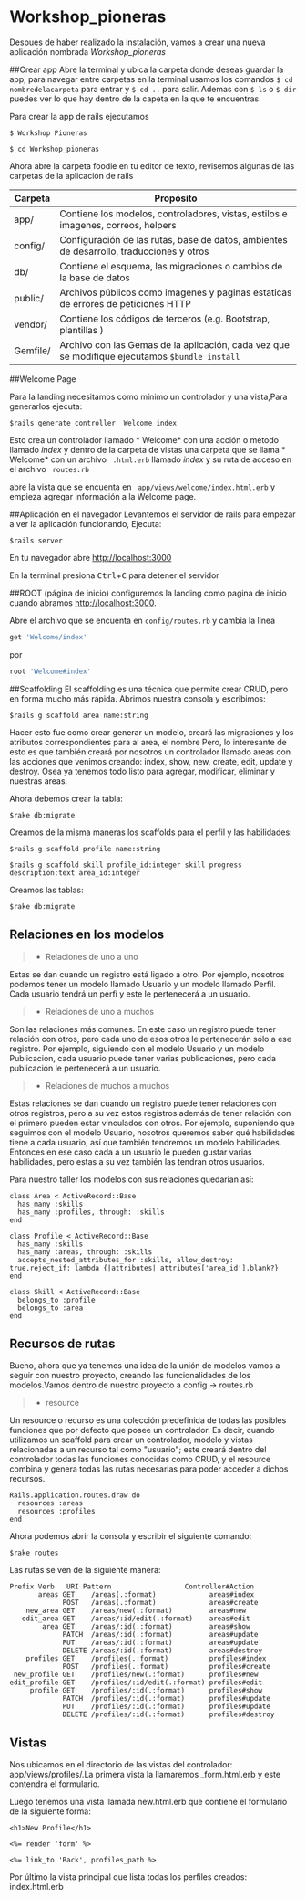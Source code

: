 # Workshop_pioneras

Despues de haber realizado la instalación, vamos a crear una nueva aplicación nombrada  *Workshop_pioneras*

##Crear app
Abre la terminal y ubica la carpeta donde deseas guardar la app, para navegar entre carpetas en la terminal usamos los comandos ```$ cd nombredelacarpeta``` para entrar y ```$ cd ..``` para salir. Ademas con ```$ ls```  o ```$ dir``` puedes ver lo que hay dentro de la capeta en la que te encuentras.

Para crear la app de rails ejecutamos

```
$ Workshop Pioneras
```

```
$ cd Workshop_pioneras
```
Ahora abre la carpeta foodie en tu editor de texto, revisemos algunas de las carpetas de la aplicación de rails

|Carpeta  | Propósito                                                                                            |
|---------|------------------------------------------------------------------------------------------------------|
| app/    | Contiene los modelos, controladores, vistas, estilos e imagenes, correos, helpers                    |
| config/ | Configuración de las rutas, base de datos, ambientes de desarrollo, traducciones y otros             |
| db/     | Contiene el esquema, las migraciones o cambios de la base de datos                                   |
| public/ | Archivos públicos como imagenes y paginas estaticas de errores de peticiones HTTP                    |
| vendor/ | Contiene los códigos de terceros (e.g. Bootstrap, plantillas )                                       |
| Gemfile/| Archivo con las Gemas de la aplicación, cada vez que se modifique ejecutamos ```$bundle install ```  |


##Welcome Page

Para la landing necesitamos como mínimo un controlador y una vista,Para generarlos ejecuta:
```
$rails generate controller  Welcome index
```
Esto crea un controlador llamado * Welcome* con una acción o método llamado *index*  y dentro de la carpeta de vistas una carpeta que se llama * Welcome* con un archivo ``` .html.erb```  llamado *index*  y su ruta de acceso en el archivo ``` routes.rb```

abre la vista que se encuenta en  ``` app/views/welcome/index.html.erb``` y empieza agregar información a la  Welcome page.

##Aplicación en el navegador
Levantemos el servidor de rails para empezar a ver la aplicación funcionando, Ejecuta:
```
$rails server
```
En tu navegador abre  [http://localhost:3000](http://localhost:3000)

En la terminal presiona <kbd>Ctrl</kbd>+<kbd>C</kbd> para detener el servidor

##ROOT (página de inicio)
configuremos la landing como pagina de inicio cuando abramos  [http://localhost:3000](http://localhost:3000).

Abre el archivo que se encuenta en  ``` config/routes.rb ```  y cambia la linea
```ruby
get 'Welcome/index'
```
por
```ruby
root 'Welcome#index'
```
##Scaffolding
El scaffolding es una técnica que permite crear CRUD, pero en forma mucho más rápida. Abrimos nuestra consola y escribimos: 
```
$rails g scaffold area name:string
```
Hacer esto fue como crear generar un modelo, creará las migraciones y los atributos correspondientes para al area, el nombre Pero, lo interesante de esto es que también creará por nosotros un controlador llamado areas con las acciones que venimos creando: index, show, new, create, edit, update y destroy. Osea ya tenemos todo listo para agregar, modificar, eliminar y nuestras areas.

Ahora debemos crear la tabla:
```
$rake db:migrate
```
Creamos de la misma maneras los scaffolds para el perfil y las habilidades:
```
$rails g scaffold profile name:string
```

```
$rails g scaffold skill profile_id:integer skill progress description:text area_id:integer
```
Creamos las tablas:
```
$rake db:migrate
```

##  Relaciones en los modelos

> - Relaciones de uno a uno

Estas se dan cuando un registro está ligado a otro. Por ejemplo, nosotros podemos tener un modelo llamado Usuario y un modelo llamado Perfil. Cada usuario tendrá un perfi y este le pertenecerá a un usuario.

> - Relaciones de uno a muchos

Son las relaciones más comunes. En este caso un registro puede tener relación con otros, pero cada uno de esos otros le pertenecerán sólo a ese registro. Por ejemplo, siguiendo con el modelo Usuario y un modelo Publicacion, cada usuario puede tener varias publicaciones, pero cada publicación le pertenecerá a un usuario.

> - Relaciones de muchos a muchos

Estas relaciones se dan cuando un registro puede tener relaciones con otros registros, pero a su vez estos registros además de tener relación con el primero pueden estar vinculados con otros. Por ejemplo, suponiendo que seguimos con el modelo Usuario, nosotros queremos saber qué habilidades tiene a cada usuario, así que también tendremos un modelo habilidades. Entonces en ese caso cada a un usuario le pueden gustar varias habilidades, pero estas a su vez también las tendran otros usuarios.

Para nuestro taller los modelos con sus relaciones quedarian así:

```
class Area < ActiveRecord::Base
  has_many :skills
  has_many :profiles, through: :skills
end

```

```
class Profile < ActiveRecord::Base
  has_many :skills
  has_many :areas, through: :skills
  accepts_nested_attributes_for :skills, allow_destroy: true,reject_if: lambda {|attributes| attributes['area_id'].blank?}
end

```
```
class Skill < ActiveRecord::Base
  belongs_to :profile
  belongs_to :area
end
```
##  Recursos de rutas
Bueno, ahora que ya tenemos una idea de la unión de modelos vamos a seguir con nuestro proyecto, creando las funcionalidades de los modelos.Vamos dentro de nuestro proyecto a config -> routes.rb 

> - resource

Un resource o recurso es una colección predefinida de todas las posibles funciones que por defecto que posee un controlador. Es decir, cuando utilizamos un scaffold para crear un controlador, modelo y vistas relacionadas a un recurso tal como "usuario"; este creará dentro del controlador todas las funciones conocidas como CRUD, y el resource combina y genera todas las rutas necesarias para poder acceder a dichos recursos. 

```
Rails.application.routes.draw do
  resources :areas
  resources :profiles
end
```
Ahora podemos abrir la consola y escribir el siguiente comando:
```
$rake routes
```

Las rutas se ven de la siguiente manera:

```
Prefix Verb   URI Pattern                  Controller#Action
       areas GET    /areas(.:format)             areas#index
             POST   /areas(.:format)             areas#create
    new_area GET    /areas/new(.:format)         areas#new
   edit_area GET    /areas/:id/edit(.:format)    areas#edit
        area GET    /areas/:id(.:format)         areas#show
             PATCH  /areas/:id(.:format)         areas#update
             PUT    /areas/:id(.:format)         areas#update
             DELETE /areas/:id(.:format)         areas#destroy
    profiles GET    /profiles(.:format)          profiles#index
             POST   /profiles(.:format)          profiles#create
 new_profile GET    /profiles/new(.:format)      profiles#new
edit_profile GET    /profiles/:id/edit(.:format) profiles#edit
     profile GET    /profiles/:id(.:format)      profiles#show
             PATCH  /profiles/:id(.:format)      profiles#update
             PUT    /profiles/:id(.:format)      profiles#update
             DELETE /profiles/:id(.:format)      profiles#destroy

```
##  Vistas

Nos ubicamos en el directorio de las vistas del controlador: app/views/profiles/.La primera vista la llamaremos _form.html.erb y este contendrá el formulario.

Luego tenemos una vista llamada new.html.erb que contiene el formulario de la siguiente forma: 

```
<h1>New Profile</h1>

<%= render 'form' %>

<%= link_to 'Back', profiles_path %>

```
Por último la vista principal que lista todas los perfiles creados: index.html.erb







